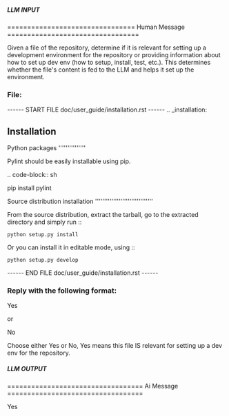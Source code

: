 ##### LLM INPUT #####
================================ Human Message =================================

Given a file of the repository, determine if it is relevant for setting up a development environment for the repository or providing information about how to set up dev env (how to setup, install, test, etc.). This determines whether the file's content is fed to the LLM and helps it set up the environment.

### File:
------ START FILE doc/user_guide/installation.rst ------
.. _installation:

Installation
------------


Python packages
'''''''''''''''

Pylint should be easily installable using pip.

.. code-block:: sh

   pip install pylint


Source distribution installation
''''''''''''''''''''''''''''''''

From the source distribution, extract the tarball, go to the extracted
directory and simply run ::

    python setup.py install

Or you can install it in editable mode, using ::

    python setup.py develop

------ END FILE doc/user_guide/installation.rst ------

### Reply with the following format:

<rel>Yes</rel>

or

<rel>No</rel>

Choose either Yes or No, Yes means this file IS relevant for setting up a dev env for the repository.

##### LLM OUTPUT #####
================================== Ai Message ==================================

<rel>Yes</rel>